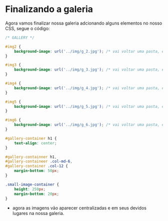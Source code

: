 # Finalizando a galeria
Agora vamos finalizar nossa galeria adcionando alguns elementos no nosso CSS, segue o código:

~~~css
/* GALLERY */

#img2 {
    background-image: url('../img/g_2.jpg'); /* vai voltar uma pasta, entrar na pasta imd e selecionar a imagem g_2 */
}

#img3 {
    background-image: url('../img/g_3.jpg'); /* vai voltar uma pasta, entrar na pasta imd e selecionar a imagem g_2 */
}

#img4 {
    background-image: url('../img/g_4.jpg'); /* vai voltar uma pasta, entrar na pasta imd e selecionar a imagem g_2 */
}

#img5 {
    background-image: url('../img/g_5.jpg'); /* vai voltar uma pasta, entrar na pasta imd e selecionar a imagem g_2 */
}

#img6 {
    background-image: url('../img/g_6.jpg'); /* vai voltar uma pasta, entrar na pasta imd e selecionar a imagem g_2 */
}

#gallery-container h1 {
    text-align: center;
}

#gallery-containner h1,
#gallery-containeer .col-md-6,
#gallery-container .col-12 {
    margin-bottom: 50px;
}

.small-image-container {
    height: 250px;
    margin-bottom: 20px;
}
~~~
- agora as imagens vão aparecer centralizadas e em seus devidos lugares na nossa galeria.